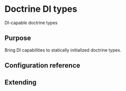 # Doctrine DI types

DI-capable doctrine types

## Purpose

Bring DI capabilities to statically initialized doctrine types.

## Configuration reference

## Extending
